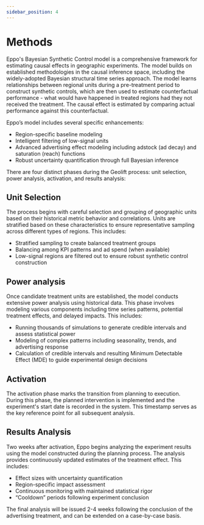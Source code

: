 ```yaml
---
sidebar_position: 4
---
```

# Methods

Eppo's Bayesian Synthetic Control model is a comprehensive framework for estimating causal effects in geographic experiments. The model builds on established methodologies in the causal inference space, including the widely-adopted Bayesian structural time series approach. The model learns relationships between regional units during a pre-treatment period to construct synthetic controls, which are then used to estimate counterfactual performance - what would have happened in treated regions had they not received the treatment. The causal effect is estimated by comparing actual performance against this counterfactual.

Eppo’s model includes several specific enhancements:

- Region-specific baseline modeling
- Intelligent filtering of low-signal units
- Advanced advertising effect modeling including adstock (ad decay) and saturation (reach) functions
- Robust uncertainty quantification through full Bayesian inference

There are four distinct phases during the Geolift process: unit selection, power analysis, activation, and results analysis:

## Unit Selection

The process begins with careful selection and grouping of geographic units based on their historical metric behavior and correlations. Units are stratified based on these characteristics to ensure representative sampling across different types of regions. This includes:

- Stratified sampling to create balanced treatment groups
- Balancing among KPI patterns and ad spend (when available)
- Low-signal regions are filtered out to ensure robust synthetic control construction

## Power analysis

Once candidate treatment units are established, the model conducts extensive power analysis using historical data. This phase involves modeling various components including time series patterns, potential treatment effects, and delayed impacts. This includes:

- Running thousands of simulations to generate credible intervals and assess statistical power
- Modeling of complex patterns including seasonality, trends, and advertising response
- Calculation of credible intervals and resulting Minimum Detectable Effect (MDE) to guide experimental design decisions

## Activation

The activation phase marks the transition from planning to execution. During this phase, the planned intervention is implemented and the experiment's start date is recorded in the system. This timestamp serves as the key reference point for all subsequent analysis.

## Results Analysis

Two weeks after activation, Eppo begins analyzing the experiment results using the model constructed during the planning process. The analysis provides continuously updated estimates of the treatment effect. This includes:

- Effect sizes with uncertainty quantification
- Region-specific impact assessment
- Continuous monitoring with maintained statistical rigor
- “Cooldown” periods following experiment conclusion

The final analysis will be issued 2-4 weeks following the conclusion of the advertising treatment, and can be extended on a case-by-case basis.
